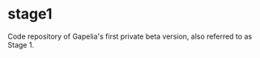 stage1
======

Code repository of Gapelia's first private beta version, also referred to as Stage 1.
